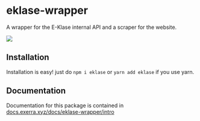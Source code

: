 # eklase-wrapper
A wrapper for the E-Klase internal API and a scraper for the website.

![](https://cdn.exerra.xyz/png/eklase-wrapper/thumbnail.png)

## Installation

Installation is easy! just do `npm i eklase` or `yarn add eklase` if you use yarn.

## Documentation
Documentation for this package is contained in [docs.exerra.xyz/docs/eklase-wrapper/intro](https://docs.exerra.xyz/docs/eklase-wrapper/intro)